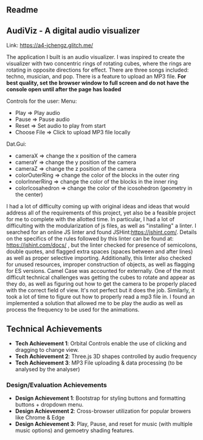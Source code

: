 Readme
---

## AudiViz - A digital audio visualizer

Link: https://a4-jchengz.glitch.me/

The application I built is an audio visualizer. I was inspired to create the visualizer with two concentric rings of rotating cubes, where the rings are 
rotating in opposite directions for effect. There are three songs included: techno, musician, and pop. There is a feature to upload an MP3 file. **For best quality, set the browser window to full screen and do not have the console open until after the page has loaded**

Controls for the user: 
Menu: 
- Play => Play audio
- Pause => Pause audio
- Reset => Set audio to play from start
- Choose File => Click to upload MP3 file locally

Dat.Gui:
- cameraX => change the x position of the camera
- cameraY => change the y position of the camera
- cameraZ => change the z position of the camera
- colorOuterRing => change the color of the blocks in the outer ring
- colorInnerRing => change the color of the blocks in the inner ring
- colorIcosahedron => change the color of the icosohedron (geometry in the center)


I had a lot of difficulty coming up with original ideas and ideas that would address all of the requirements of this project, yet also be a feasible project for me
to complete with the allotted time. In particular, I had a lot of difficulting with the modularization of js files, as well as "installing" a linter. I searched for an online 
JS linter and found JSHint:https://jshint.com/. Details on the specifics of the rules followed by this linter can be found at: https://jshint.com/docs/ , 
but the linter checked for presence of semicolons, double quotes, and flagged extra spaces (spaces between and after lines) as well as proper selective importing. Additionally,
this linter also checked for unused resources, improper construction of objects, as well as flagging for ES versions. Camel Case was accounted for externally. 
One of the most difficult technical challenges was getting the cubes to rotate and appear as they do, as well as figuring out how to get the camera to be properly placed
with the correct field of view. It's not perfect but it does the job. Similarly, it took a lot of time to figure out how to properly read a mp3 file in. I found an implemented 
a solution that allowed me to be play the audio as well as process the frequency to be used for the animations.

## Technical Achievements
- **Tech Achievement 1**: Orbital Controls enable the use of clicking and dragging to change view.
- **Tech Achievement 2**: Three.js 3D shapes controlled by audio frequency
- **Tech Achievement 3**: MP3 File uploading & data processing (to be analysed by the analyser)


### Design/Evaluation Achievements
- **Design Achievement 1**: Bootstrap for styling buttons and formatting buttons + dropdown menu.
- **Design Achievement 2**: Cross-browser utilization for popular browers like Chrome & Edge
- **Design Achievement 3**: Play, Pause, and reset for music (with multiple music options) and gemoetry shading features.

